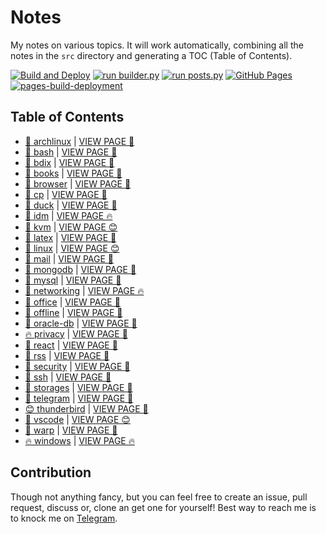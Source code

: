 # Notes

My notes on various topics. It will work automatically, combining all the notes in the `src` directory and generating a TOC (Table of Contents).

[![Build and Deploy](https://github.com/SharafatKarim/notes/actions/workflows/action.yml/badge.svg)](https://github.com/SharafatKarim/notes/actions/workflows/action.yml)
[![run builder.py](https://github.com/SharafatKarim/notes/actions/workflows/action.yml/badge.svg)](https://github.com/SharafatKarim/notes/actions/workflows/action.yml)
[![run posts.py](https://github.com/SharafatKarim/notes/actions/workflows/posts.yml/badge.svg)](https://github.com/SharafatKarim/notes/actions/workflows/posts.yml)
[![GitHub Pages](https://github.com/SharafatKarim/notes/actions/workflows/gh-pages.yml/badge.svg)](https://github.com/SharafatKarim/notes/actions/workflows/gh-pages.yml)
[![pages-build-deployment](https://github.com/SharafatKarim/notes/actions/workflows/pages/pages-build-deployment/badge.svg)](https://github.com/SharafatKarim/notes/actions/workflows/pages/pages-build-deployment)


## Table of Contents

- [🌈 archlinux](src/archlinux.md) | <a href='https://sharafat.is-a.dev/notes/archlinux' target='_blank'>VIEW PAGE 🌈</a>
- [🚀 bash](src/bash.md) | <a href='https://sharafat.is-a.dev/notes/bash' target='_blank'>VIEW PAGE 🌟</a>
- [🎉 bdix](src/bdix.md) | <a href='https://sharafat.is-a.dev/notes/bdix' target='_blank'>VIEW PAGE 🎉</a>
- [🎸 books](src/books.md) | <a href='https://sharafat.is-a.dev/notes/books' target='_blank'>VIEW PAGE 🎸</a>
- [🌈 browser](src/browser.md) | <a href='https://sharafat.is-a.dev/notes/browser' target='_blank'>VIEW PAGE 🚀</a>
- [🎉 cp](src/cp.md) | <a href='https://sharafat.is-a.dev/notes/cp' target='_blank'>VIEW PAGE 🌟</a>
- [🚀 duck](src/duck.md) | <a href='https://sharafat.is-a.dev/notes/duck' target='_blank'>VIEW PAGE 🎉</a>
- [🍕 idm](src/idm.md) | <a href='https://sharafat.is-a.dev/notes/idm' target='_blank'>VIEW PAGE 🔥</a>
- [🌈 kvm](src/kvm.md) | <a href='https://sharafat.is-a.dev/notes/kvm' target='_blank'>VIEW PAGE 😊</a>
- [🍕 latex](src/latex.md) | <a href='https://sharafat.is-a.dev/notes/latex' target='_blank'>VIEW PAGE 🎉</a>
- [🚀 linux](src/linux.md) | <a href='https://sharafat.is-a.dev/notes/linux' target='_blank'>VIEW PAGE 😊</a>
- [🎉 mail](src/mail.md) | <a href='https://sharafat.is-a.dev/notes/mail' target='_blank'>VIEW PAGE 🎉</a>
- [🌈 mongodb](src/mongodb.md) | <a href='https://sharafat.is-a.dev/notes/mongodb' target='_blank'>VIEW PAGE 🤖</a>
- [👾 mysql](src/mysql.md) | <a href='https://sharafat.is-a.dev/notes/mysql' target='_blank'>VIEW PAGE 🍕</a>
- [🚀 networking](src/networking.md) | <a href='https://sharafat.is-a.dev/notes/networking' target='_blank'>VIEW PAGE 🔥</a>
- [🌟 office](src/office.md) | <a href='https://sharafat.is-a.dev/notes/office' target='_blank'>VIEW PAGE 🎉</a>
- [👾 offline](src/offline.md) | <a href='https://sharafat.is-a.dev/notes/offline' target='_blank'>VIEW PAGE 🚀</a>
- [🤖 oracle-db](src/oracle-db.md) | <a href='https://sharafat.is-a.dev/notes/oracle-db' target='_blank'>VIEW PAGE 🎸</a>
- [🔥 privacy](src/privacy.md) | <a href='https://sharafat.is-a.dev/notes/privacy' target='_blank'>VIEW PAGE 👾</a>
- [🤖 react](src/react.md) | <a href='https://sharafat.is-a.dev/notes/react' target='_blank'>VIEW PAGE 🌟</a>
- [🍕 rss](src/rss.md) | <a href='https://sharafat.is-a.dev/notes/rss' target='_blank'>VIEW PAGE 🤖</a>
- [🎉 security](src/security.md) | <a href='https://sharafat.is-a.dev/notes/security' target='_blank'>VIEW PAGE 🚀</a>
- [🎸 ssh](src/ssh.md) | <a href='https://sharafat.is-a.dev/notes/ssh' target='_blank'>VIEW PAGE 🎸</a>
- [👾 storages](src/storages.md) | <a href='https://sharafat.is-a.dev/notes/storages' target='_blank'>VIEW PAGE 🌈</a>
- [👾 telegram](src/telegram.md) | <a href='https://sharafat.is-a.dev/notes/telegram' target='_blank'>VIEW PAGE 🚀</a>
- [😊 thunderbird](src/thunderbird.md) | <a href='https://sharafat.is-a.dev/notes/thunderbird' target='_blank'>VIEW PAGE 🎸</a>
- [🎸 vscode](src/vscode.md) | <a href='https://sharafat.is-a.dev/notes/vscode' target='_blank'>VIEW PAGE 😊</a>
- [🍕 warp](src/warp.md) | <a href='https://sharafat.is-a.dev/notes/warp' target='_blank'>VIEW PAGE 🎸</a>
- [🔥 windows](src/windows.md) | <a href='https://sharafat.is-a.dev/notes/windows' target='_blank'>VIEW PAGE 🔥</a>

## Contribution

Though not anything fancy, but you can feel free to create an issue, pull request, discuss or, clone an get one for yourself!
Best way to reach me is to knock me on [Telegram](https://t.me/SharafatKarim).

